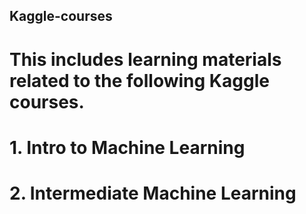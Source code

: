 ## Kaggle-courses
# This includes learning materials related to the following Kaggle courses. 
# 1. Intro to Machine Learning
# 2. Intermediate Machine Learning
